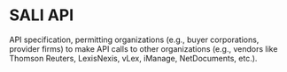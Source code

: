 # SALI API
API specification, permitting organizations (e.g., buyer corporations, provider firms) to make API calls to other organizations (e.g., vendors like Thomson Reuters, LexisNexis, vLex, iManage, NetDocuments, etc.). 
